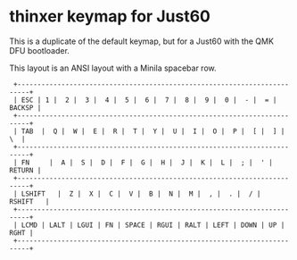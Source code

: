 # thinxer keymap for Just60

This is a duplicate of the default keymap, but for a Just60 with the QMK DFU bootloader.

This layout is an ANSI layout with a Minila spacebar row.

```
 +-------------------------------------------------------------------------+
 | ESC | 1 |  2 |  3 |  4 |  5 |  6 |  7 |  8 |  9 |  0 |  - |  = | BACKSP |
 +-------------------------------------------------------------------------+
 | TAB  |  Q |  W |  E |  R |  T |  Y |  U |  I |  O |  P |  [ |  ] |   \  |
 +-------------------------------------------------------------------------+
 | FN     |  A |  S |  D |  F |  G |  H |  J |  K |  L |  ; |  ' |  RETURN |
 +-------------------------------------------------------------------------+
 | LSHIFT   |  Z |  X |  C |  V |  B |  N |  M |  , |  . |  / |   RSHIFT   |
 +-------------------------------------------------------------------------+
 | LCMD | LALT | LGUI | FN | SPACE | RGUI | RALT | LEFT | DOWN | UP | RGHT |
 +-------------------------------------------------------------------------+
```
